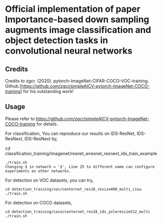 # Official implementation of paper Importance-based down sampling augments image classification and object detection tasks in convolutional neural networks
## Credits
Credits to zgcr. (2020). pytorch-ImageNet-CIFAR-COCO-VOC-training. Github.[https://github.com/zgcr/simpleAICV-pytorch-ImageNet-COCO-training] for his outstanding work!

## Usage

Please refer to https://github.com/zgcr/simpleAICV-pytorch-ImageNet-COCO-training for details.

For classification, You can reproduce our results on IDS-ResNet, IDS-ResNext, IDS-ResNext by,

cd classification_training/imagenet/resnet_wresnet_resnext_ids_train_example
```
./train.sh
Changing $ in network = '$', Line 25 to different name can configure experiments on other networks.
```
For detection on VOC datasets, you can try,
```
cd detection_training/voc/centernet_res18_resize400_multi_ciou
./train.sh
```
For detection on COCO datasets,
```
cd detection_training/coco/centernet_res18_ids_yoloresize512_multi
./train.sh
```